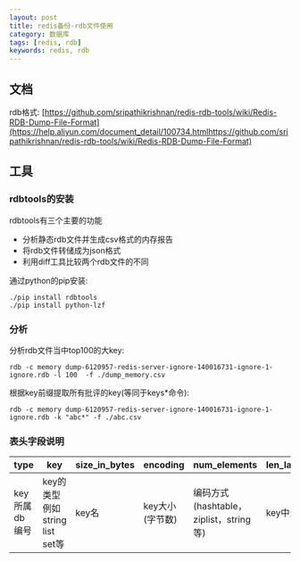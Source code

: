 ```yaml
---
layout: post
title: redis备份-rdb文件使用
category: 数据库
tags: [redis, rdb]
keywords: redis, rdb
---
```


## 文档
rdb格式: [https://github.com/sripathikrishnan/redis-rdb-tools/wiki/Redis-RDB-Dump-File-Format](https://help.aliyun.com/document_detail/100734.htmlhttps://github.com/sripathikrishnan/redis-rdb-tools/wiki/Redis-RDB-Dump-File-Format)

## 工具
### rdbtools的安装
rdbtools有三个主要的功能
- 分析静态rdb文件并生成csv格式的内存报告
- 将rdb文件转储成为json格式
- 利用diff工具比较两个rdb文件的不同

通过python的pip安装:
```
./pip install rdbtools
./pip install python-lzf
```

### 分析

分析rdb文件当中top100的大key:
```
rdb -c memory dump-6120957-redis-server-ignore-140016731-ignore-1-ignore.rdb -l 100  -f ./dump_memory.csv
```

根据key前缀提取所有批评的key(等同于keys*命令):
```
rdb -c memory dump-6120957-redis-server-ignore-140016731-ignore-1-ignore.rdb -k "abc*" -f ./abc.csv
```

### 表头字段说明

| type | key | size_in_bytes | encoding | num_elements | len_largest_element | expiry | |
|------------|-----------------------------|------------|--------------|-------------------------------------|------------------|------------------| --------|
| key所属db编号 | key的类型例如string list set等 | key名 | key大小(字节数) | 编码方式(hashtable，ziplist，string等) | key中元素的个数 | key中最大元素的长度 | 过期时间 |

